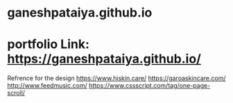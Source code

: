 

# ganeshpataiya.github.io

# portfolio Link: https://ganeshpataiya.github.io/


Refrence for the design
https://www.hiskin.care/
https://garoaskincare.com/
http://www.feedmusic.com/
https://www.cssscript.com/tag/one-page-scroll/
